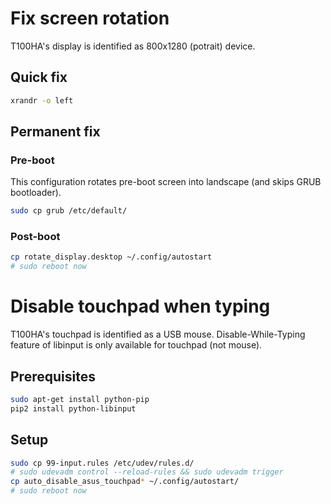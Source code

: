 # Fix screen rotation

T100HA's display is identified as 800x1280 (potrait) device. 

## Quick fix

```bash
xrandr -o left
```

## Permanent fix

### Pre-boot

This configuration rotates pre-boot screen into landscape (and skips GRUB bootloader). 

```bash
sudo cp grub /etc/default/
```

### Post-boot

```bash
cp rotate_display.desktop ~/.config/autostart
# sudo reboot now
```

# Disable touchpad when typing

T100HA's touchpad is identified as a USB mouse. 
Disable-While-Typing feature of libinput is only available for touchpad (not mouse). 

## Prerequisites

```bash
sudo apt-get install python-pip
pip2 install python-libinput
```

## Setup

```bash
sudo cp 99-input.rules /etc/udev/rules.d/
# sudo udevadm control --reload-rules && sudo udevadm trigger
cp auto_disable_asus_touchpad* ~/.config/autostart/
# sudo reboot now
```
